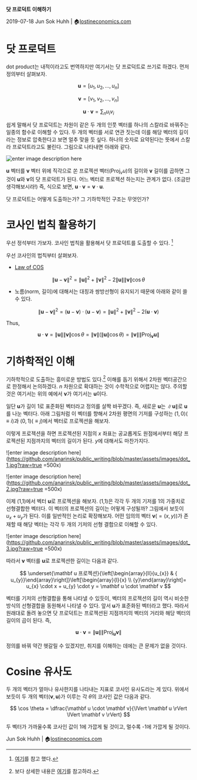 **닷 프로덕트 이해하기**

  

2019-07-18
Jun Sok Huhh | :house:[lostineconomics.com](http://lostineconomics.com)

# 닷 프로덕트 

dot product는 내적이라고도 번역하지만 여기서는 닷 프로덕트로 쓰기로 하겠다. 먼저 정의부터 살펴보자. 

$$
\mathbf{u}=\left[u_{1}, {u}_{2}, \ldots, {u}_{n}\right]
$$

$$
\mathbf{v}=\left[{v}_{1}, {v}_{2}, \ldots, {v}_{n}\right]
$$

$$
\mathbf{u} \cdot \mathbf{v} = \sum_{n} u_i v_i
$$


쉽게 말해서 닷 프로덕트는 차원이 같은 두 개의 인풋 벡터를 하나의 스칼라로 바꿔주는 일종의 함수로 이해할 수 있다. 두 개의 벡터를 서로 연관 짓는데 이를 해당 벡터의 길이라는 정보로 압축한다고 보면 얼추 맞을 듯 싶다. 하나의 숫자로 요약된다는 뜻에서 스칼라 프로덕트라고도 불린다. 그림으로 나타내면 아래와 같다. 

![enter image description here](http://blogs.jccc.edu/rgrondahl/files/2012/02/perpendicularprojection.jpg)

$\mathbf{u}$ 벡터를 $\mathbf v$ 벡터 위에 직각으로 쏜 프로젝션 벡터($\mathrm{Proj}_{v}{u}$)의 길이와 $\mathbf v$ 길이를 곱하면 그것이 $\mathbf u$와 $\mathbf v$의 닷 프로덕트가 된다. 어느 벡터로 프로젝션 하는지는 관계가 없다. (조금만 생각해보시라!) 즉,  식으로 보면, $\mathbf u \cdot \mathbf v = \mathbf v \cdot \mathbf u$. 

닷 프로덕트는 어떻게 도출하는가? 그 기하학적인 구조는 무엇인가? 

# 코사인 법칙 활용하기 

우선 정석부터 가보자.  코사인 법칙을 활용해서 닷 프로덕트를 도출할 수 있다. [^1]
[^1]: [여기](https://math.stackexchange.com/questions/116133/how-to-understand-dot-product-is-the-angles-cosine)를 참고 했다. 

우선 코사인의 법칙부터 살펴보자. 

* [Law of COS](https://en.wikipedia.org/wiki/Law_of_cosines)

$$
\lVert \mathbf u -  \mathbf v \rVert^2 = \lVert  \mathbf  u \rVert^2 + \lVert   \mathbf  v \rVert^2 - 2\lVert  \mathbf  u \rVert \lVert   \mathbf  v \rVert \cos \theta
$$

* 노름(norm, 길이)에 대해서는 대칭과 쌍방선형이 유지되기 때문에 아래와 같이 쓸 수 있다. 

$$
\lVert  \mathbf u -  \mathbf v \rVert^2 = ( \mathbf u -  \mathbf v) \cdot ( \mathbf u -  \mathbf v ) = \lVert \mathbf u \rVert^2 +  \lVert \mathbf v \rVert^2 - 2  (\mathbf u \cdot \mathbf v)
$$

Thus, 

$$
 \mathbf u \cdot  \mathbf v = \lVert \mathbf u \rVert \lVert \mathbf v \rVert   \cos \theta = \lVert \mathbf v \rVert   ( \lVert \mathbf u \rVert \cos \theta) = \lVert \mathbf v \rVert \rVert \text{Proj}_{\mathbf v} \mathbf u \lVert
$$

# 기하학적인 이해 

기하학적으로 도출하는 흥미로운 방법도 있다.[^2] 이해를 돕기 위해서 2차원 벡터공간으로 한정해서 논의하겠다. $n$ 차원으로 확대하는 것이 수학적으로 어렵지는 않다.  주의할 것은 여기서는 위의 예에서 $\mathbf v$가 여기서는 $\mathbf u$이다. 

[^2]: 보다 상세한 내용은 [여기]((https://www.youtube.com/watch?v=LyGKycYT2v0&t=610s))를 참고하라. 

일단 $\mathbf u$가 길이 1로 표준화된 벡터라고 정의를 살짝 바꾸겠다. 즉, 새로운 $\mathbf u$는  $\rVert \mathbf u \lVert$로 $\mathbf u$를 나눈 벡터다. 아래 그림처럼 이 벡터를 향해서 2차원 평면의 기저를 구성하는 $(1,0)(\equiv i)$과 $(0,1)(\equiv j)$에서 벡터로 프로젝션을 해보자. 

이렇게 프로젝션을 하면 프로젝션된 지점의 $x$ 좌표는 공교롭게도 원점에서부터 해당 프로젝션된 지점까지의 벡터의 길이가 된다. $y$에 대해서도 마찬가지다. 

![enter image description here](https://github.com/anarinsk/public_writing/blob/master/assets/images/dot_1.jpg?raw=true =500x)

![enter image description here](https://github.com/anarinsk/public_writing/blob/master/assets/images/dot_2.jpg?raw=true =500x)

이제 (1,1)에서 벡터 $\mathbf u$로 프로젝션을 해보자. (1,1)은 각각 두 개의 기저를 1의 가중치로 선형결합한 벡터다. 이 벡터의 프로젝션의 길이는 어떻게 구성될까? 그림에서 보듯이 $u_x + u_y$가 된다. 이를 일반적인 논리로 확장해보자. 어떤 임의의 벡터 $\mathbf v(=(x,y))$가 존재할 때 해당 벡터는 각각 두 개의 기저의 선형 결합으로 이해할 수 있다. 

![enter image description here](https://github.com/anarinsk/public_writing/blob/master/assets/images/dot_3.jpg?raw=true =500x)

따라서 $\mathbf v$ 벡터를 $\mathbf u$로 프로젝션한 길이는 다음과 같다. 

$$
\underset{\mathbf u 프로젝션}{\left[\begin{array}{ll}{u_{x}} & { u_{y}}\end{array}\right]}\left[\begin{array}{l}{x} \\ {y}\end{array}\right]= u_{x} \cdot x + u_{y} \cdot y = \mathbf u \cdot \mathbf v
$$

벡터를 기저의 선형결합을 통해 나타낼 수 있듯이, 벡터의 프로젝션의 길이 역시 비슷한 방식의 선형결합을 동원해서 나타낼 수 있다. 앞서 $\mathbf u$가  표준화된 벡터라고 했다. 따라서 원래대로 돌려 놓으면 닷 프로덕트는 프로젝션된 지점까지의 벡터의 거리와 해당 벡터의 길이의 곱이 된다. 즉, 

$$
\mathbf u \cdot \mathbf v = \rVert \mathbf u \lVert \rVert \text{Proj}_{\mathbf u} \mathbf v \lVert
$$

정의를 바꿔 약간 헷갈릴 수 있겠지만, 취지를 이해하는 데에는 큰 문제가 없을 것이다. 

# Cosine 유사도 

두 개의 벡터가 얼마나 유사한지를 나타내는 지표로 코사인 유사도라는 게 있다. 위에서 보듯이 두 개의 벡터($\mathbf v, \mathbf u$)가 이루는 각 $\theta$의 코사인 값은 다음과 같다. 

$$
\cos \theta = \dfrac{\mathbf u \cdot \mathbf v}{\lVert \mathbf u \rVert \lVert \mathbf v \rVert}
$$

두 벡터가 가까울수록 코사인 값이 1에 가깝게 될 것이고, 멀수록 -1에 가깝게 될 것이다. 



Jun Sok Huhh | :house:[lostineconomics.com](http://lostineconomics.com)
<!--stackedit_data:
eyJoaXN0b3J5IjpbMTk2MzI5MzUzMl19
-->
